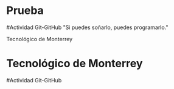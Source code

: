 # Prueba

#Actividad Git-GitHub
"Si puedes soñarlo, puedes programarlo."

Tecnológico de Monterrey
# Tecnológico de Monterrey

#Actividad Git-GitHub
